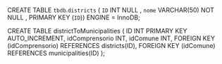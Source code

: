 CREATE TABLE `tbdb`.`districts` ( `ID` INT NULL , `nome` VARCHAR(50) NOT NULL , PRIMARY KEY (`ID`)) ENGINE = InnoDB;


CREATE TABLE districtToMunicipalities (
    ID INT PRIMARY KEY AUTO_INCREMENT,
    idComprensorio INT,
    idComune INT,
    FOREIGN KEY (idComprensorio) REFERENCES districts(ID),
    FOREIGN KEY (idComune) REFERENCES municipalities(ID)
);
